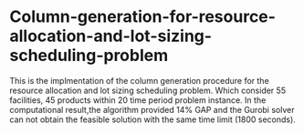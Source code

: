 # Column-generation-for-resource-allocation-and-lot-sizing-scheduling-problem
This is the implmentation of the column generation procedure for the resource allocation and lot sizing scheduling problem.
Which consider 55 facilities, 45 products within 20 time period problem instance. In the computational result,the algorithm provided 14% GAP and the Gurobi solver can not obtain the feasible solution with the same time limit (1800 seconds).
